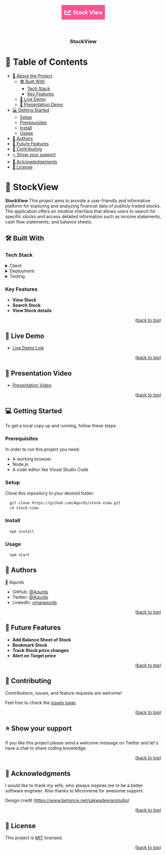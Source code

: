 <a name="readme-top"></a>
<div align="center">
  <!-- You are encouraged to replace this logo with your own! Otherwise you can also remove it. -->
  <img src="readme_logo.png" alt="logo" width="140"  height="auto" />
  <br/><br/><br/>

  <h3><b>StockView</b></h3>

</div>

<!-- TABLE OF CONTENTS -->

# 📗 Table of Contents

- [📖 About the Project](#about-project)
  - [🛠 Built With](#built-with)
    - [Tech Stack](#tech-stack)
    - [Key Features](#key-features)
  - [🚀 Live Demo](#live-demo)
  - [🚀 Presentation Demo](#presentation-demo)
- [💻 Getting Started](#getting-started)
  - [Setup](#setup)
  - [Prerequisites](#prerequisites)
  - [Install](#install)
  - [Usage](#usage)
- [👥 Authors](#authors)
- [🔭 Future Features](#future-features)
- [🤝 Contributing](#contributing)
- [⭐️ Show your support](#support)
- [🙏 Acknowledgements](#acknowledgements)
- [📝 License](#license)

<!-- PROJECT DESCRIPTION -->

# 📖 StockView <a name="about-project"></a>


**StockView** This project aims to provide a user-friendly and informative platform for exploring and analyzing financial data of publicly traded stocks. The application offers an intuitive interface that allows users to search for specific stocks and access detailed information such as income statements, cash flow statements, and balance sheets.

## 🛠 Built With <a name="built-with"></a>

### Tech Stack <a name="tech-stack"></a>


<details>
  <summary>Client</summary>
  <ul>
    <li>HTML</li>
    <li>CSS</li>
    <li>Javascript</li>
    <li>React</li>
    <li>React Redux Toolkit</li>
  </ul>
</details>

<details>
  <summary>Deployment</summary>
  <ul>
    <li>Netlify</li>
  </ul>
</details>

<details>
  <summary>Testing</summary>
  <ul>
    <li>Jest</li>
  </ul>
</details>


<!-- Features -->

### Key Features <a name="key-features"></a>


- **View Stock**
- **Search Stock**
- **View Stock details**

<p align="right">(<a href="#readme-top">back to top</a>)</p>


## 🚀 Live Demo <a name="live-demo"></a>

- [Live Demo Link](https://clinquant-biscuit-047db3.netlify.app/)

<p align="right">(<a href="#readme-top">back to top</a>)</p>


## 🚀 Presentation Video <a name="presentation-demo"></a>

- [Presentation Video](https://www.loom.com/share/973e2580fcbd443fa789344f4a24b65c?sid=41a46d29-d237-4e36-b34e-90d2113e996a)

<p align="right">(<a href="#readme-top">back to top</a>)</p>



<!-- GETTING STARTED -->

## 💻 Getting Started <a name="getting-started"></a>

To get a local copy up and running, follow these steps.

### Prerequisites

In order to run this project you need:

<!--
Example command:

```sh
 gem install rails
```
 -->
 <ul>
    <li>A working browser</li>
    <li>Node.js</li>
    <li>A code editor like Visual Studio Code</li>
  </ul>

### Setup

Clone this repository to your desired folder:


```
  git clone https://github.com/Aqurds/stock-view.git
  cd stock-view
```

### Install

```
  npm install
```

### Usage

```
  npm start
```


<!-- AUTHORS -->

## 👤 Authors <a name="authors"></a>
👤 Aqurds
- GitHub: [@Aqurds](https://github.com/Aqurds)
- Twitter: [@Aqurds](https://twitter.com/Aqurds)
- LinkedIn: [omaraqurds](https://linkedin.com/in/omaraqurds)


<p align="right">(<a href="#readme-top">back to top</a>)</p>

<!-- FUTURE FEATURES -->

## 🔭 Future Features <a name="future-features"></a>

- **Add Balance Sheet of Stock**
- **Bookmark Stock**
- **Track Stock price changes**
- **Alert on Target price**

<p align="right">(<a href="#readme-top">back to top</a>)</p>

<!-- CONTRIBUTING -->

## 🤝 Contributing <a name="contributing"></a>

Contributions, issues, and feature requests are welcome!

Feel free to check the [issues page](https://github.com/Aqurds/stock-view/issues).

<p align="right">(<a href="#readme-top">back to top</a>)</p>

<!-- SUPPORT -->

## ⭐️ Show your support <a name="support"></a>

If you like this project please send a welcome message on Twitter and let's have a chat to share coding knowledge.

<p align="right">(<a href="#readme-top">back to top</a>)</p>

<!-- ACKNOWLEDGEMENTS -->

## 🙏 Acknowledgments <a name="acknowledgements"></a>

I would like to thank my wife, who always inspires me to be a better software engineer. Also thanks to Microverse for awesome support.

Design credit (https://www.behance.net/sakwadesignstudio)

<p align="right">(<a href="#readme-top">back to top</a>)</p>

<!-- LICENSE -->

## 📝 License <a name="license"></a>

This project is [MIT](./LICENSE) licensed.

<p align="right">(<a href="#readme-top">back to top</a>)</p>